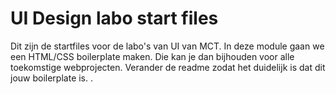 # UI Design labo start files
Dit zijn de startfiles voor de labo's van UI van MCT. In deze module gaan we een HTML/CSS boilerplate maken. Die kan je dan bijhouden voor alle toekomstige webprojecten. Verander de readme zodat het duidelijk is dat dit jouw boilerplate is. 
.